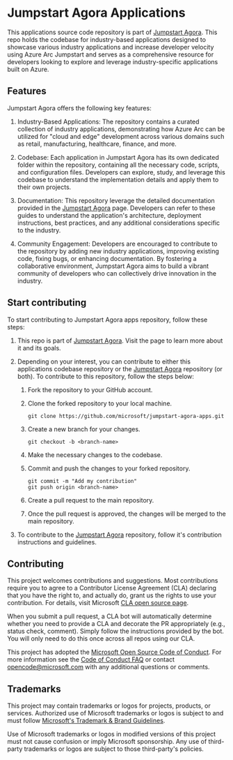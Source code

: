 # Jumpstart Agora Applications

This applications source code repository is part of [Jumpstart Agora](https://aka.ms/JumpstartAgora). This repo holds the codebase for industry-based applications designed to showcase various industry applications and increase developer velocity using Azure Arc Jumpstart and serves as a comprehensive resource for developers looking to explore and leverage industry-specific applications built on Azure.

## Features

Jumpstart Agora offers the following key features:

1. Industry-Based Applications: The repository contains a curated collection of industry applications, demonstrating how Azure Arc can be utilized for "cloud and edge" development across various domains such as retail, manufacturing, healthcare, finance, and more.

2. Codebase: Each application in Jumpstart Agora has its own dedicated folder within the repository, containing all the necessary code, scripts, and configuration files. Developers can explore, study, and leverage this codebase to understand the implementation details and apply them to their own projects.

3. Documentation: This repository leverage the detailed documentation provided in the [Jumpstart Agora](https://aka.ms/JumpstartAgora) page. Developers can refer to these guides to understand the application's architecture, deployment instructions, best practices, and any additional considerations specific to the industry.

4. Community Engagement: Developers are encouraged to contribute to the repository by adding new industry applications, improving existing code, fixing bugs, or enhancing documentation. By fostering a collaborative environment, Jumpstart Agora aims to build a vibrant community of developers who can collectively drive innovation in the industry.

## Start contributing

To start contributing to Jumpstart Agora apps repository, follow these steps:

1. This repo is part of [Jumpstart Agora](https://aka.ms/JumpstartAgora). Visit the page to learn more about it and its goals.

2. Depending on your interest, you can contribute to either this applications codebase repository or the [Jumpstart Agora](https://aka.ms/JumpstartAgora) repository (or both). To contribute to this repository, follow the steps below:

    1. Fork the repository to your GitHub account.

    2. Clone the forked repository to your local machine.

        ```shell
        git clone https://github.com/microsoft/jumpstart-agora-apps.git
        ```

    3. Create a new branch for your changes.

        ```shell
        git checkout -b <branch-name>
        ```

    4. Make the necessary changes to the codebase.

    5. Commit and push the changes to your forked repository.

        ```shell
        git commit -m "Add my contribution"
        git push origin <branch-name>
        ```

    6. Create a pull request to the main repository.

    7. Once the pull request is approved, the changes will be merged to the main repository.

3. To contribute to the [Jumpstart Agora](https://aka.ms/JumpstartAgora) repository, follow it's contribution instructions and guidelines.

## Contributing

This project welcomes contributions and suggestions.  Most contributions require you to agree to a
Contributor License Agreement (CLA) declaring that you have the right to, and actually do, grant us
the rights to use your contribution. For details, visit Microsoft [CLA open source page](https://cla.opensource.microsoft.com).

When you submit a pull request, a CLA bot will automatically determine whether you need to provide
a CLA and decorate the PR appropriately (e.g., status check, comment). Simply follow the instructions
provided by the bot. You will only need to do this once across all repos using our CLA.

This project has adopted the [Microsoft Open Source Code of Conduct](https://opensource.microsoft.com/codeofconduct/).
For more information see the [Code of Conduct FAQ](https://opensource.microsoft.com/codeofconduct/faq/) or contact [opencode@microsoft.com](mailto:opencode@microsoft.com) with any additional questions or comments.

## Trademarks

This project may contain trademarks or logos for projects, products, or services. Authorized use of Microsoft trademarks or logos is subject to and must follow [Microsoft's Trademark & Brand Guidelines](https://www.microsoft.com/en-us/legal/intellectualproperty/trademarks/usage/general).

Use of Microsoft trademarks or logos in modified versions of this project must not cause confusion or imply Microsoft sponsorship. Any use of third-party trademarks or logos are subject to those third-party's policies.
